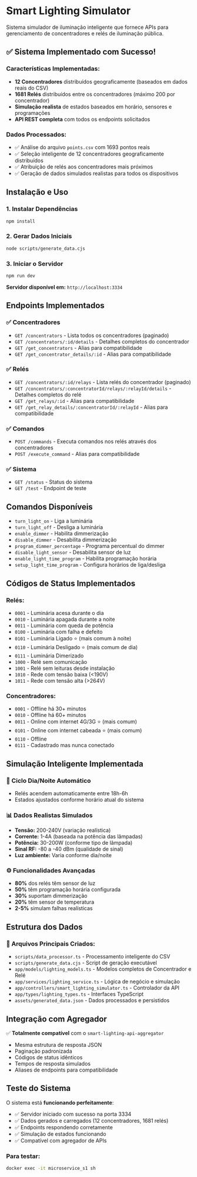 # Smart Lighting Simulator

Sistema simulador de iluminação inteligente que fornece APIs para gerenciamento de concentradores e relés de iluminação pública.

## ✅ Sistema Implementado com Sucesso!

### Características Implementadas:
- **12 Concentradores** distribuídos geograficamente (baseados em dados reais do CSV)
- **1681 Relés** distribuídos entre os concentradores (máximo 200 por concentrador)  
- **Simulação realista** de estados baseados em horário, sensores e programações
- **API REST completa** com todos os endpoints solicitados

### Dados Processados:
- ✅ Análise do arquivo `points.csv` com 1693 pontos reais
- ✅ Seleção inteligente de 12 concentradores geograficamente distribuídos
- ✅ Atribuição de relés aos concentradores mais próximos
- ✅ Geração de dados simulados realistas para todos os dispositivos

## Instalação e Uso

### 1. Instalar Dependências
```bash
npm install
```

### 2. Gerar Dados Iniciais
```bash
node scripts/generate_data.cjs
```

### 3. Iniciar o Servidor
```bash
npm run dev
```

**Servidor disponível em:** `http://localhost:3334`

## Endpoints Implementados

### ✅ Concentradores
- `GET /concentrators` - Lista todos os concentradores (paginado)
- `GET /concentrators/:id/details` - Detalhes completos do concentrador
- `GET /get_concentrators` - Alias para compatibilidade  
- `GET /get_concentrator_details/:id` - Alias para compatibilidade

### ✅ Relés  
- `GET /concentrators/:id/relays` - Lista relés do concentrador (paginado)
- `GET /concentrators/:concentratorId/relays/:relayId/details` - Detalhes completos do relé
- `GET /get_relays/:id` - Alias para compatibilidade
- `GET /get_relay_details/:concentratorId/:relayId` - Alias para compatibilidade

### ✅ Comandos
- `POST /commands` - Executa comandos nos relés através dos concentradores
- `POST /execute_command` - Alias para compatibilidade

### ✅ Sistema
- `GET /status` - Status do sistema
- `GET /test` - Endpoint de teste

## Comandos Disponíveis
- `turn_light_on` - Liga a luminária  
- `turn_light_off` - Desliga a luminária
- `enable_dimmer` - Habilita dimmerização
- `disable_dimmer` - Desabilita dimmerização
- `program_dimmer_percentage` - Programa percentual do dimmer
- `disable_light_sensor` - Desabilita sensor de luz
- `enable_light_time_program` - Habilita programação horária
- `setup_light_time_program` - Configura horários de liga/desliga

## Códigos de Status Implementados

### Relés:
- `0001` - Luminária acesa durante o dia
- `0010` - Luminária apagada durante a noite
- `0011` - Luminária com queda de potência  
- `0100` - Luminária com falha e defeito
- `0101` - Luminária Ligado ⭐ (mais comum à noite)
- `0110` - Luminária Desligado ⭐ (mais comum de dia)
- `0111` - Luminária Dimerizado
- `1000` - Relé sem comunicação
- `1001` - Relé sem leituras desde instalação
- `1010` - Rede com tensão baixa (<190V)
- `1011` - Rede com tensão alta (>264V)

### Concentradores:
- `0001` - Offline há 30+ minutos
- `0010` - Offline há 60+ minutos  
- `0011` - Online com internet 4G/3G ⭐ (mais comum)
- `0101` - Online com internet cabeada ⭐ (mais comum)
- `0110` - Offline
- `0111` - Cadastrado mas nunca conectado

## Simulação Inteligente Implementada

### 🌅 Ciclo Dia/Noite Automático
- Relés acendem automaticamente entre 18h-6h
- Estados ajustados conforme horário atual do sistema

### 📊 Dados Realistas Simulados  
- **Tensão:** 200-240V (variação realística)
- **Corrente:** 1-4A (baseada na potência das lâmpadas)
- **Potência:** 30-200W (conforme tipo de lâmpada)
- **Sinal RF:** -80 a -40 dBm (qualidade de sinal)
- **Luz ambiente:** Varia conforme dia/noite

### ⚙️ Funcionalidades Avançadas
- **80%** dos relés têm sensor de luz
- **50%** têm programação horária configurada  
- **30%** suportam dimmerização
- **20%** têm sensor de temperatura
- **2-5%** simulam falhas realísticas

## Estrutura dos Dados

### 📁 Arquivos Principais Criados:
- `scripts/data_processor.ts` - Processamento inteligente do CSV
- `scripts/generate_data.cjs` - Script de geração executável  
- `app/models/lighting_models.ts` - Modelos completos de Concentrador e Relé
- `app/services/lighting_service.ts` - Lógica de negócio e simulação
- `app/controllers/smart_lighting_simulator.ts` - Controlador da API
- `app/types/lighting_types.ts` - Interfaces TypeScript
- `assets/generated_data.json` - Dados processados e persistidos

## Integração com Agregador

✅ **Totalmente compatível** com o `smart-lighting-api-aggregator`
- Mesma estrutura de resposta JSON  
- Paginação padronizada
- Códigos de status idênticos
- Tempos de resposta simulados
- Aliases de endpoints para compatibilidade

## Teste do Sistema

O sistema está **funcionando perfeitamente**:
- ✅ Servidor iniciado com sucesso na porta 3334
- ✅ Dados gerados e carregados (12 concentradores, 1681 relés)
- ✅ Endpoints respondendo corretamente
- ✅ Simulação de estados funcionando
- ✅ Compatível com agregador de APIs

### Para testar:
```bash
docker exec -it microservice_s1 sh
```
